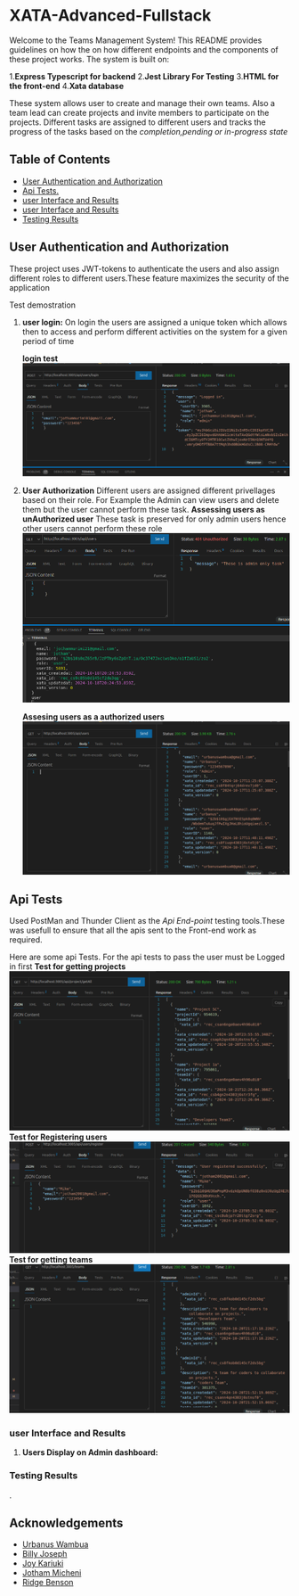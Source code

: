 # XATA-Advanced-Fullstack

Welcome to the Teams Management System! This README provides guidelines on how  the on how different endpoints and the components of these project works.
The system is built on:

1.**Express Typescript for backend**
2.**Jest Library For Testing**
3.**HTML for the front-end**
4.**Xata database**

These system allows user to create and manage their own teams. Also a team lead can create projects and invite members to participate on the projects. Different tasks are assigned to different users and tracks the progress of the tasks based on the *completion,pending or in-progress state*

## Table of Contents
- [User Authentication and Authorization](#user-authentication-and-authorization)
- [Api Tests.](#api-tests)
- [ user Interface and Results](#user-Interface-and-Results)
- [ user Interface and Results](#user-Interface-and-Results)
- [ Testing Results](#testing-tesults)

## User Authentication and Authorization
These project uses JWT-tokens to authenticate the users and also assign different roles to different users.These feature maximizes the security of the application

Test demostration

1. **user login:**
    On login the users are assigned a unique token which allows then to access and perform different activities on the system  for a given period of time

   **login test**
![Login api Test image](<backend/assets/user login.png>)

2. **User Authorization**
    Different users are assigned different  privellages based on their role. For Example the Admin  can view users and delete them but the  user cannot perform these task.
    **Assessing users as unAuthorized user**
    These task is preserved for only admin users hence other users cannot perform these role
![alt  unAuthorized user](<backend/assets/getting users as  UnAuthorized user.png>)

     **Assesing users as a authorized users**
     ![alt assesing users as an admin](<backend/assets/fetching users with Admin role.png>)

## Api Tests
 Used PostMan and Thunder Client  as the *Api End-point* testing tools.These was usefull to ensure that all the apis sent to the Front-end work as required.
 
 Here are some api Tests.
 For the api tests to pass the user must be Logged in first
  **Test for getting projects**
   ![alt text](<backend/assets/All projects.png>)
   **Test for Registering users**
    ![alt text](<backend/assets/register user.png>)
   **Test for getting teams**    
    ![alt text](<backend/assets/get teams.png>)





### user Interface and Results

   1. **Users Display on Admin dashboard:**
  


### Testing Results
  .
   

## Acknowledgements

- [Urbanus Wambua](https://github.com/urbanus-dev)
- [Billy Joseph](https://github.com/billyjoseph1)
- [Joy Kariuki](https://github.com/Nyakiojoy)
- [Jotham Micheni](https://github.com/jothammicheni)
- [Ridge Benson](https://github.com/ridgebenson/)